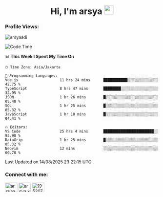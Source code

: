 <h1 align="center">Hi, I'm arsya 
  <img src="https://media.giphy.com/media/hvRJCLFzcasrR4ia7z/giphy.gif" width="30px"/>
</h1>

<p align="left"> <h3>Profile Views:</h3> <img src="https://komarev.com/ghpvc/?username=arsyaadi&label=Profile%20views&color=0e75b6&style=flat" alt="arsyaadi" /> </p>

<!--START_SECTION:waka-->
![Code Time](http://img.shields.io/badge/Code%20Time-4%2C337%20hrs%2057%20mins-blue)

📊 **This Week I Spent My Time On** 

```text
🕑︎ Time Zone: Asia/Jakarta

💬 Programming Languages: 
Vue.js                   11 hrs 24 mins      ███████████░░░░░░░░░░░░░░   42.75 % 
TypeScript               8 hrs 47 mins       ████████░░░░░░░░░░░░░░░░░   32.95 % 
JSON                     1 hr 26 mins        █░░░░░░░░░░░░░░░░░░░░░░░░   05.40 % 
SQL                      1 hr 25 mins        █░░░░░░░░░░░░░░░░░░░░░░░░   05.32 % 
JavaScript               1 hr 10 mins        █░░░░░░░░░░░░░░░░░░░░░░░░   04.41 % 

🔥 Editors: 
VS Code                  25 hrs 4 mins       ███████████████████████░░   93.90 % 
DataGrip                 1 hr 25 mins        █░░░░░░░░░░░░░░░░░░░░░░░░   05.32 % 
Neovim                   12 mins             ░░░░░░░░░░░░░░░░░░░░░░░░░   00.78 % 
```


 Last Updated on 14/08/2025 23:22:15 UTC
<!--END_SECTION:waka-->

<!-- - 📫 How to reach me **itsme@arsyaadi.software** -->


<h3 align="left">Connect with me:</h3>
<p align="left">
<a href="https://linkedin.com/in/arsyaadi" target="blank"><img align="center" src="https://raw.githubusercontent.com/rahuldkjain/github-profile-readme-generator/master/src/images/icons/Social/linked-in-alt.svg" alt="arsyaadi" height="30" width="40" /></a>
<a href="https://fb.com/arsya.xkz" target="blank"><img align="center" src="https://raw.githubusercontent.com/rahuldkjain/github-profile-readme-generator/master/src/images/icons/Social/facebook.svg" alt="arsya.xkz" height="30" width="40" /></a>
<a href="https://stackoverflow.com/users/19520749" target="blank"><img align="center" src="https://raw.githubusercontent.com/rahuldkjain/github-profile-readme-generator/master/src/images/icons/Social/stack-overflow.svg" alt="19520749" height="30" width="40" /></a>
</p>
